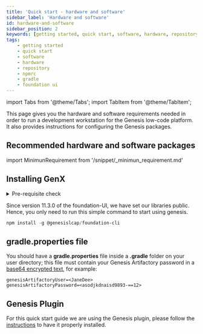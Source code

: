 ```yaml
---
title: 'Quick start - hardware and software'
sidebar_label: 'Hardware and software'
id: hardware-and-software
sidebar_position: 2
keywords: [getting started, quick start, software, hardware, repository, npmrc, gradle, foundation ui]
tags:
    - getting started
    - quick start
    - software
    - hardware
    - repository
    - npmrc
    - gradle
    - foundation ui
---
```


import Tabs from '@theme/Tabs';
import TabItem from '@theme/TabItem';

This page gives you the hardware and software requirements needed in order to run a development workstation for the Genesis low-code platform. It also provides instructions for configuring the Genesis packages.

## Recommended hardware and software packages

import MinimunRequirement from '/snippet/_minimun_requirement.md'

<MinimunRequirement />

## Installing GenX

<details>
  <summary>Pre-requisite check</summary>
    <li>JDK11 - <code>java --version </code> </li>
    <li>Node - <code>node --version </code> </li>
    <li>npm - <code>npm --version </code> </li>
    <br></br>
    <p>Check if these versions are compatible with the requirements.</p>
</details>

Since version 11.3.0 of the foundation-UI, we have set our libraries public. Hence, you only need to run this simple command to start using genesis.

```powershell
npm install -g @genesislcap/foundation-cli
```

## gradle.properties file
You should have a **gradle.properties** file inside a **.gradle** folder on your user directory; this file must contain your Genesis Artifactory password in a [base64 encrypted text](https://www.base64encode.org/), for example:

```shell
genesisArtifactoryUser=<JaneDee>
genesisArtifactoryPassword=<asodjkdnaisd9893-==12>
```

## Genesis Plugin
For this quick start guide we are using the Genesis plugin, please follow the [instructions](../../../server/tooling/intellij-plugin/) to have it properly installed.